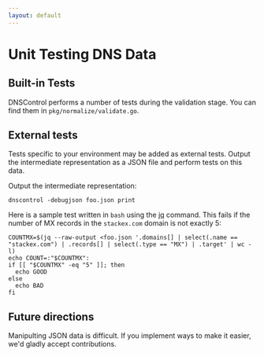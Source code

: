 ```yaml
---
layout: default
---
```


# Unit Testing DNS Data

## Built-in Tests

DNSControl performs a number of tests during the validation stage.
You can find them in `pkg/normalize/validate.go`.


## External tests

Tests specific to your environment may be added as external tests.
Output the intermediate representation as a JSON file and perform
tests on this data.

Output the intermediate representation:

    dnscontrol -debugjson foo.json print

Here is a sample test written in `bash` using the [jq](https://stedolan.github.io/jq/) command.  This fails if the number of MX records in the `stackex.com` domain is not exactly 5:

    COUNTMX=$(jq --raw-output <foo.json '.domains[] | select(.name == "stackex.com") | .records[] | select(.type == "MX") | .target' | wc -l)
    echo COUNT=:"$COUNTMX":
    if [[ "$COUNTMX" -eq "5" ]]; then
      echo GOOD
    else
      echo BAD
    fi


## Future directions

Manipulting JSON data is difficult. If you implement ways to make it easier, we'd
gladly accept contributions.
